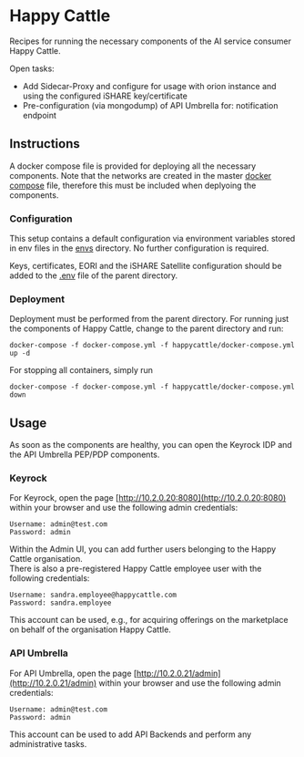 # Happy Cattle

Recipes for running the necessary components of the AI service consumer Happy Cattle.

Open tasks:
* Add Sidecar-Proxy and configure for usage with orion instance and using the configured iSHARE key/certificate
* Pre-configuration (via mongodump) of API Umbrella for: notification endpoint



## Instructions

A docker compose file is provided for deploying all the necessary components. 
Note that the networks are created in the master [docker compose](../docker-compose.yml) file, therefore 
this must be included when deplyoing the components.


### Configuration

This setup contains a default configuration via environment variables stored in env files in the 
[envs](./envs) directory. No further configuration is required.

Keys, certificates, EORI and the iSHARE Satellite configuration should be added to the 
[.env](../env) file of the parent directory.


### Deployment

Deployment must be performed from the parent directory. For running just the components of Happy Cattle, 
change to the parent directory and run:

```shell
docker-compose -f docker-compose.yml -f happycattle/docker-compose.yml up -d
```

For stopping all containers, simply run
```shell
docker-compose -f docker-compose.yml -f happycattle/docker-compose.yml down
```



## Usage

As soon as the components are healthy, you can open the Keyrock IDP and the API Umbrella PEP/PDP components.


### Keyrock

For Keyrock, open the page [http://10.2.0.20:8080](http://10.2.0.20:8080) 
within your browser and use the following admin credentials: 
```
Username: admin@test.com
Password: admin
```
Within the Admin UI, you can add further users belonging to the Happy Cattle organisation.  
There is also a pre-registered Happy Cattle employee user with the following credentials:
```
Username: sandra.employee@happycattle.com
Password: sandra.employee
```
This account can be used, e.g., for acquiring offerings on the marketplace on behalf of the 
organisation Happy Cattle.


### API Umbrella

For API Umbrella, open the page [http://10.2.0.21/admin](http://10.2.0.21/admin) 
within your browser and use the following admin credentials: 
```
Username: admin@test.com
Password: admin
```
This account can be used to add API Backends and perform any administrative tasks.


